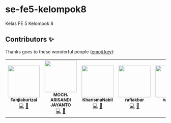 # se-fe5-kelompok8
 Kelas FE 5 Kelompok 8

## Contributors ✨

Thanks goes to these wonderful people ([emoji key](https://allcontributors.org/docs/en/emoji-key)):

<!-- ALL-CONTRIBUTORS-LIST:START - Do not remove or modify this section -->
<!-- prettier-ignore-start -->
<!-- markdownlint-disable -->
<table>
  <tr>
    <td align="center"><a href="https://github.com/fanjiabuizal"><img src="https://avatars.githubusercontent.com/u/57984135?v=4" width="100px;" alt=""/><br /><sub><b>Fanjiaburizal</b></sub></a><br /><a href="https://github.com/rg-km/se-fe5-kelompok8/commits?author=Fanjiaburizal" title="Code">💻</a> <a href="#design-Fanjiaburizal" title="Design">🎨</a></td>
    <td align="center"><a href="https://github.com/MochArisandiJayanto"><img src="https://avatars.githubusercontent.com/u/30518462?v=4?s=100" width="100px;" alt=""/><br /><sub><b>MOCH. ARISANDI JAYANTO</b></sub></a><br /><a href="https://github.com/rg-km/se-fe5-kelompok8/commits?author=MochArisandiJayanto" title="Code">💻</a> <a href="#design-MochArisandiJayanto" title="Design">🎨</a></td>
    <td align="center"><a href="https://github.com/KharismaNabil"><img src="https://avatars.githubusercontent.com/u/63237451?v=4" width="100px;" alt=""/><br /><sub><b>KharismaNabil</b></sub></a><br /><a href="https://github.com/rg-km/se-fe5-kelompok8/commits?author=KharismaNabil" title="Code">💻</a> <a href="#design-KharismaNabil" title="Design">🎨</a></td>
    <td align="center"><a href="https://github.com/rafiakbar13"><img src="https://avatars.githubusercontent.com/u/90025508?v=4" width="100px;" alt=""/><br /><sub><b>rafiakbar</b></sub></a><br /><a href="https://github.com/rg-km/se-fe5-kelompok8/commits?author=rafiakbar13" title="Code">💻</a> <a href="#design-rafiakbar13" title="Design">🎨</a></td>
    <td align="center"><a href="https://github.com/wiranda99"><img src="https://avatars.githubusercontent.com/u/100763014?v=4" width="100px;" alt=""/><br /><sub><b>wiranda</b></sub></a><br /><a href="https://github.com/rg-km/se-fe5-kelompok8/commits?author=wiranda99" title="Code">💻</a> <a href="#design-wiranda99" title="Design">🎨</a></td>
  </tr>
</table>
